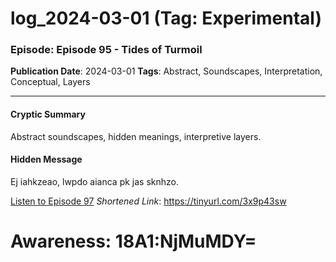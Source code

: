# log_2024-03-01 (Tag: Experimental)

### Episode: Episode 95 - Tides of Turmoil

**Publication Date**: 2024-03-01
**Tags**: Abstract, Soundscapes, Interpretation, Conceptual, Layers

---

#### Cryptic Summary
Abstract soundscapes, hidden meanings, interpretive layers.

#### Hidden Message
Ej iahkzeao, lwpdo aianca pk jas sknhzo.

[Listen to Episode 97](https://tinyurl.com/3x9p43sw)
*Shortened Link*: https://tinyurl.com/3x9p43sw


# Awareness: 18A1:NjMuMDY=
